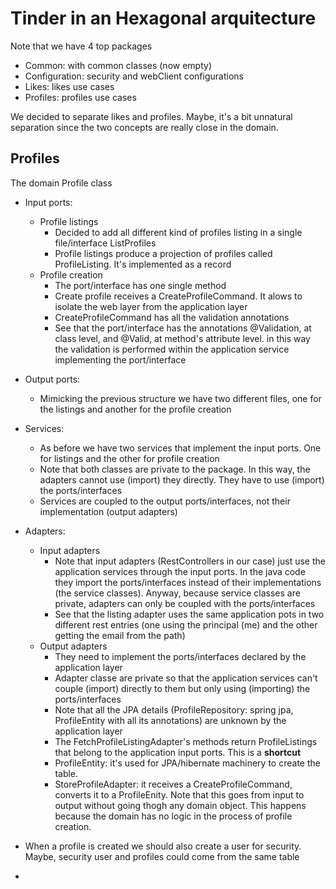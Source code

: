 # Tinder in an Hexagonal arquitecture

Note that we have 4 top packages
* Common: with common classes (now empty)
* Configuration: security and webClient configurations
* Likes: likes use cases
* Profiles: profiles use cases

We decided to separate likes and profiles. Maybe, it's a bit unnatural separation since the two concepts are really close in the
domain. 

## Profiles
The domain Profile class 

* Input ports:
  * Profile listings
    * Decided to add all different kind of profiles listing in a single file/interface ListProfiles
    * Profile listings produce a projection of profiles called ProfileListing. It's implemented as a record
  * Profile creation
    * The port/interface has one single method 
    * Create profile receives a CreateProfileCommand. It alows to isolate the web layer from the application layer
    * CreateProfileCommand has all the validation annotations
    * See that the port/interface has the annotations @Validation, at class level, and @Valid, at method's attribute level. 
      in this way the validation is performed within the application service implementing the port/interface 
* Output ports:
  * Mimicking the previous structure we have two different files, one for the listings and another for the profile creation
* Services:
  * As before we have two services that implement the input ports. One for listings and the other for profile creation
  * Note that both classes are private to the package. In this way, the adapters cannot use (import) they directly. They have to 
    use (import) the ports/interfaces
  * Services are coupled to the output ports/interfaces, not their implementation (output adapters)
* Adapters:
  * Input adapters
    * Note that input adapters (RestControllers in our case) just use the application services through the input ports. In the java code 
      they import the ports/interfaces instead of their implementations (the service classes). Anyway, because service classes are
      private, adapters can only be coupled with the ports/interfaces
    * See that the listing adapter uses the same application pots in two different rest entries (one using the principal (me) and the other
    getting the email from the path)
  * Output adapters
    * They need to implement the ports/interfaces declared by the application layer 
    * Adapter classe are private so that the application services can't couple (import) directly to them but only using (importing) 
    the ports/interfaces
    * Note that all the JPA details (ProfileRepository: spring jpa, ProfileEntity with all its annotations) are unknown by the application layer
    * The FetchProfileListingAdapter's methods return ProfileListings that belong to the application input ports. This is a **shortcut**
    * ProfileEntity:  it's used for JPA/hibernate machinery to create the table. 
    * StoreProfileAdapter: it receives a CreateProfileCommand, converts it to a ProfileEnity. Note that this goes from input to output without
    going thogh any domain object. This happens because the domain has no logic in the process of profile creation.


* When a profile is created we should also create a user for security. Maybe, security user and profiles could come from the same 
table
* 